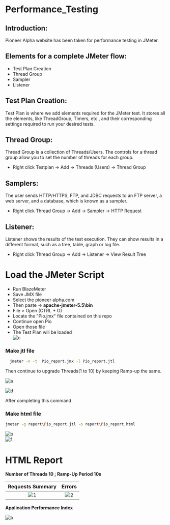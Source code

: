 # Performance_Testing

## Introduction: 
Pioneer Alpha website has been taken for performance testing in JMeter.

## Elements for a complete JMeter flow:
- Test Plan Creation
- Thread Group
- Sampler
- Listener

## Test Plan Creation:
Test Plan is where we add elements required for the JMeter test. It stores all the elements, like ThreadGroup, Timers, etc., and their corresponding settings required to run your desired tests.
## Thread Group:
Thread Group is a collection of Threads/Users. The controls for a thread group allow you to set the number of threads for each group.
- Right click Testplan -> Add -> Threads (Users) -> Thread Group
## Samplers:
The user sends HTTP/HTTPS, FTP, and JDBC requests to an FTP server, a web server, and a database, which is known as a sampler.
- Right click Thread Group -> Add -> Sampler -> HTTP Request
## Listener:
Listener shows the results of the test execution. They can show results in a different format, such as a tree, table, graph or log file.
- Right click Thread Group -> Add -> Listener -> View Result Tree

# Load the JMeter Script 
   - Run BlazeMeter    
   - Save JMX file
   - Select the pioneer alpha.com
   - Then paste => **apache-jmeter-5.5\bin**
   - File > Open (CTRL + O)
   - Locate the "Pio.jmx" file contained on this repo
   - Continue open Pio
   - Open those file
   - The Test Plan will be loaded     
   ![c](https://github.com/Anika154/Performance_Testing/assets/54212195/9b666c91-39ac-4dda-8ef9-0675238140ed)
### Make jtl file

```bash
  jmeter -n -t  Pio_report.jmx -l Pio_report.jtl
```      
Then continue to upgrade Threads(1 to 10) by keeping Ramp-up the same.
  
  ![a](https://github.com/Anika154/Performance_Testing/assets/54212195/1fddbed0-1040-4637-b831-94b7f7025077)
 
  
  ![d](https://github.com/Anika154/Performance_Testing/assets/54212195/efed3e1d-ce7d-4c09-a1d4-a5bc159a17ba)

After completing this command
   ### Make html file   
  
  ```bash
  jmeter -g report\Pio_report.jtl -o report\Pio_report.html
```

  ![b](https://github.com/Anika154/Performance_Testing/assets/54212195/d99e8618-b9e8-48fb-88ae-fc49d03c39d4)  
  ![f](https://github.com/Anika154/Performance_Testing/assets/54212195/89dca3ab-f23c-4e27-ad56-591144a24ec4)

# HTML Report

**Number of Threads 10 ; Ramp-Up Period 10s**
   
Requests Summary             |  Errors
:-------------------------:|:-------------------------:
![1](https://github.com/Anika154/Performance_Testing/assets/54212195/4df13c71-83e3-4495-97ee-7ca423cf14ea)  |  ![2](https://github.com/Anika154/Performance_Testing/assets/54212195/11c51bb7-5634-440e-920a-5616a0c62a26.jpg)


**Application Performance Index**             

![b](https://github.com/Anika154/Performance_Testing/assets/54212195/86db3b03-d33a-4c4c-9409-903642079709)





